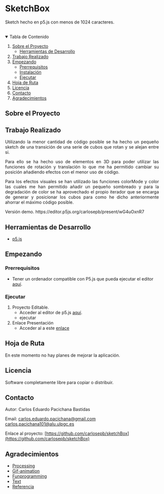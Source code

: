 # SketchBox
Sketch hecho en p5.js con menos de 1024 caracteres.
<!-- PROJECT LOGO -->
<br/>


<!-- TABLE OF CONTENTS -->
<details open="open">
  <summary>Tabla de Contenido</summary>
  <ol>
    <li>
      <a href="#sobre-el-proyecto">Sobre el Proyecto</a>
      <ul>
        <li><a href="#herramientas-de-desarrollo">Herramientas de Desarrollo</a></li>
      </ul>
    </li>
    <li><a href="#trabajo-realizado">Trabajo Realizado</a></li>
    <li>
      <a href="#empezando">Empezando</a>
      <ul>
        <li><a href="#prerrequisitos">Prerrequisitos</a></li>
        <li><a href="#instalación">Instalación</a></li>
        <li><a href="#ejecutar">Ejecutar</a></li>
      </ul>
    </li>
    <li><a href="#hoja-de-ruta">Hoja de Ruta</a></li>
    <li><a href="#licencia">Licencia</a></li>
    <li><a href="#contacto">Contacto</a></li>
    <li><a href="#agradecimientos">Agradecimientos</a></li>
  </ol>
</details>



<!-- ABOUT THE PROJECT -->
## Sobre el Proyecto
## Trabajo Realizado
<p align="justify">
Utilizando la menor cantidad de código posible se ha hecho un pequeño sketch de una transición de una serie de cubos que rotan y se alejan entre si.
</p>

<p align="justify">
Para ello se ha hecho uso de elementos en 3D para poder utilizar las funciones de rotación y translación lo que me ha permitido cambiar su posición añadiendo efectos con el menor uso de código.
</p>

<p align="justify">
Para los efectos visuales se han utilizado las funciones colorMode y color las cuales me han permitido añadir un pequeño sombreado y para la degradación de color se ha aprovechado el propio iterador que se encarga de generar y posicionar los cubos para como he dicho anteriormente ahorrar el máximo código posible. 
</p>

<p align="justify">
Versión demo. https://editor.p5js.org/carlosepb/present/wG4uOxnR7
</p>

## Herramientas de Desarrollo

* [p5.js](https://editor.p5js.org/)

<!-- GETTING STARTED -->
## Empezando

### Prerrequisitos

* Tener un ordenador compatible con P5.js que pueda ejecutar el editor [aquí](https://editor.p5js.org/).

### Ejecutar

1. Proyecto Editable.
    * Acceder al editor de p5.js [aquí](https://editor.p5js.org/carlosepb/sketches/wG4uOxnR7).
    * ejecutar
2. Enlace Presentación
    * Acceder al a este [enlace](https://editor.p5js.org/carlosepb/present/wG4uOxnR7)
 
<!-- ROADMAP -->
## Hoja de Ruta

En este momento no hay planes de mejorar la aplicación.

<!-- LICENSE -->
## Licencia

Software completamente libre para copiar o distribuir.

<!-- CONTACT -->
## Contacto

Autor: Carlos Eduardo Pacichana Bastidas

Email: carlos.eduardo.pacichana@gmail.com  carlos.pacichana101@alu.ulpgc.es

Enlace al proyecto: [https://github.com/carlosepb/sketchBox](https://github.com/carlosepb/sketchBox)

<!-- ACKNOWLEDGEMENTS -->
## Agradecimientos
* [Processing](https://processing.org/)
* [Gif-animation](https://github.com/extrapixel/gif-animation)
* [Funprogramming](https://funprogramming.org/)
* [Text](https://processing.org/reference/text_.html)
* [Referencia](https://p5js.org/es/reference/)
